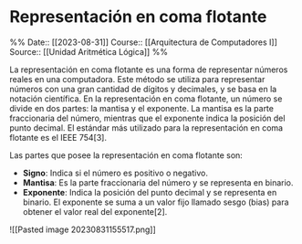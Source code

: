 # Representación en coma flotante

%%
Date:: [[2023-08-31]]
Course:: [[Arquitectura de Computadores I]]
Source:: [[Unidad Aritmética Lógica]]
%%


La representación en coma flotante es una forma de representar números reales en una computadora. Este método se utiliza para representar números con una gran cantidad de dígitos y decimales, y se basa en la notación científica. En la representación en coma flotante, un número se divide en dos partes: la mantisa y el exponente. La mantisa es la parte fraccionaria del número, mientras que el exponente indica la posición del punto decimal. El estándar más utilizado para la representación en coma flotante es el IEEE 754[3]. 

Las partes que posee la representación en coma flotante son:

- **Signo**: Indica si el número es positivo o negativo.
- **Mantisa**: Es la parte fraccionaria del número y se representa en binario.
- **Exponente**: Indica la posición del punto decimal y se representa en binario. El exponente se suma a un valor fijo llamado sesgo (bias) para obtener el valor real del exponente[2]. 

![[Pasted image 20230831155517.png]]
